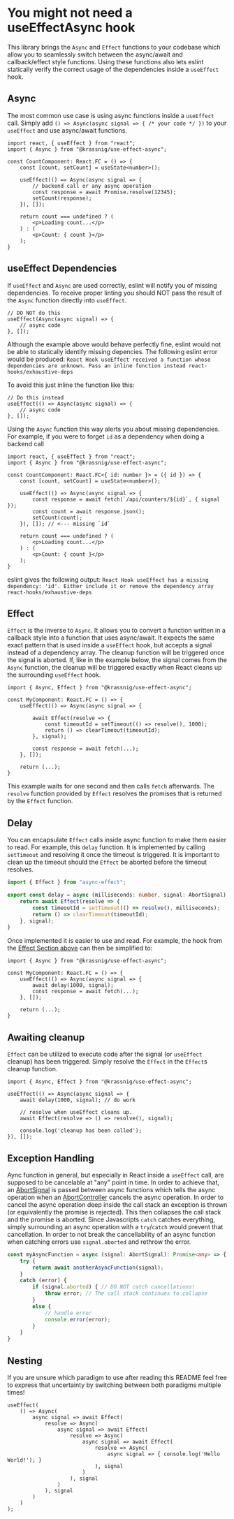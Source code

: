 # You might not need a useEffectAsync hook

This library brings the `Async` and `Effect` functions to your codebase which allow you to seamlessly switch between the async/await and callback/effect style functions.
Using these functions also lets eslint statically verify the correct usage of the dependencies inside a `useEffect` hook.

## Async

The most common use case is using async functions inside a `useEffect` call.
Simply add `() => Async(async signal => { /* your code */ })` to your `useEffect` and use async/await functions.

```tsx
import react, { useEffect } from "react";
import { Async } from "@krassnig/use-effect-async";

const CountComponent: React.FC = () => {
    const [count, setCount] = useState<number>();

    useEffect(() => Async(async signal => {
        // backend call or any async operation
        const response = await Promise.resolve(12345);
        setCount(response);
    }), []);

    return count === undefined ? (
        <p>Loading count...</p>
    ) : (
        <p>Count: { count }</p>
    );
}
```

## useEffect Dependencies

If `useEffect` and `Async` are used correctly, eslint will notify you of missing dependencies.
To receive proper linting you should NOT pass the result of the `Async` function directly into `useEffect`.

```tsx
// DO NOT do this
useEffect(Async(async signal) => {
    // async code
}, []);
```

Although the example above would behave perfectly fine, eslint would not be able to statically identify missing depencies.
The following eslint error would be produced:
`React Hook useEffect received a function whose dependencies are unknown. Pass an inline function instead react-hooks/exhaustive-deps`

To avoid this just inline the function like this:
```tsx
// Do this instead
useEffect(() => Async(async signal) => {
    // async code
}, []);
```

Using the `Async` function this way alerts you about missing dependencies.
For example, if you were to forget `id` as a dependency when doing a backend call

```tsx
import react, { useEffect } from "react";
import { Async } from "@krassnig/use-effect-async";

const CountComponent: React.FC<{ id: number }> = ({ id }) => {
    const [count, setCount] = useState<number>();

    useEffect(() => Async(async signal => {
        const response = await fetch(`/api/counters/${id}`, { signal });
        const count = await response.json();
        setCount(count);
    }), []); // <--- missing `id`

    return count === undefined ? (
        <p>Loading count...</p>
    ) : (
        <p>Count: { count }</p>
    );
}
```

eslint gives the following output: `React Hook useEffect has a missing dependency: 'id'. Either include it or remove the dependency array  react-hooks/exhaustive-deps`

## Effect

`Effect` is the inverse to `Async`.
It allows you to convert a function written in a callback style into a function that uses async/await.
It expects the same exact pattern that is used inside a `useEffect` hook, but accepts a signal instead of a dependency array.
The cleanup function will be triggered once the signal is aborted.
If, like in the example below, the signal comes from the `Async` function, the cleanup will be triggered exactly when React cleans up the surrounding `useEffect` hook.

```tsx
import { Async, Effect } from "@krassnig/use-effect-async";

const MyComponent: React.FC = () => {
    useEffect(() => Async(async signal => {		
        
        await Effect(resolve => {
            const timeoutId = setTimeout(() => resolve(), 1000);
            return () => clearTimeout(timeoutId);
        }, signal);

        const response = await fetch(...);
    }, []);

    return (...);
}
```

This example waits for one second and then calls `fetch` afterwards. The `resolve` function provided by `Effect` resolves the promises that is returned by the `Effect` function.

## Delay

You can encapsulate `Effect` calls inside async function to make them easier to read.
For example, this `delay` function.
It is implemented by calling `setTimeout` and resolving it once the timeout is triggered.
It is important to clean up the timeout should the `Effect` be aborted before the timeout resolves.

```typescript
import { Effect } from "async-effect";

export const delay = async (milliseconds: number, signal: AbortSignal): Promise<void> => {
    return await Effect(resolve => {
        const timeoutId = setTimeout(() => resolve(), milliseconds);
        return () => clearTimeout(timeoutId);
    }, signal);
}
```

Once implemented it is easier to use and read.
For example, the hook from the [Effect Section above](#Effect) can then be simplified to:

```tsx
import { Async } from "@krassnig/use-effect-async";

const MyComponent: React.FC = () => {
    useEffect(() => Async(async signal => {		
        await delay(1000, signal);
        const response = await fetch(...);
    }, []);

    return (...);
}
```

## Awaiting cleanup

`Effect` can be utilized to execute code after the signal (or `useEffect` cleanup) has been triggered.
Simply resolve the `Effect` in the `Effect`s cleanup function.

```tsx
import { Async, Effect } from "@krassnig/use-effect-async";

useEffect(() => Async(async signal => {
    await delay(1000, signal); // do work

    // resolve when useEffect cleans up.
    await Effect(resolve => () => resolve(), signal); 

    console.log('cleanup has been called');
}), []);
```

## Exception Handling

Aync function in general, but especially in React inside a `useEffect` call, are supposed to be cancelable at "any" point in time.
In order to achieve that, an [AbortSignal](https://developer.mozilla.org/en-US/docs/Web/API/AbortSignal) is passed between async functions which tells the async operation when an [AbortController](https://developer.mozilla.org/en-US/docs/Web/API/AbortController) cancels the async operation.
In order to cancel the async operation deep inside the call stack an exception is thrown (or equivalently the promise is rejected).
This then collapses the call stack and the promise is aborted.
Since Javascripts `catch` catches everything, simply surrounding an async operation with a `try`/`catch` would prevent that cancellation.
In order to not break the cancellability of an async function when catching errors use `signal.aborted` and rethrow the error.

```typescript
const myAsyncFunction = async (signal: AbortSignal): Promise<any> => {
    try {
        return await anotherAsyncFunction(signal);
    }
    catch (error) {
        if (signal.aborted) { // DO NOT catch cancellations!
            throw error; // The call stack continues to collapse
        }
        else {
            // handle error
            console.error(error);
        }
    }
}
```

## Nesting

If you are unsure which paradigm to use after reading this README feel free to express that uncertainty by switching between both paradigms multiple times!

```tsx
useEffect(
    () => Async(
        async signal => await Effect(
            resolve => Async(
                async signal => await Effect(
                    resolve => Async(
                        async signal => await Effect(
                            resolve => Async(
                                async signal => { console.log('Hello World!'); }
                            ), signal
                        )
                    ), signal
                )
            ), signal
        )
    )
);
```